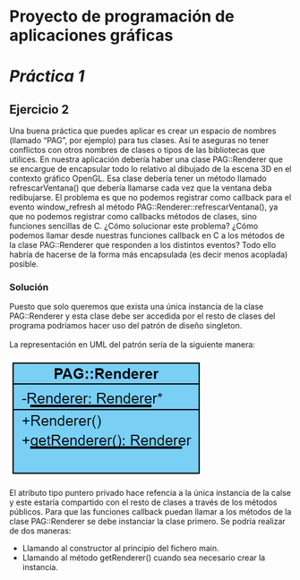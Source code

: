 # **Proyecto de programación de aplicaciones gráficas**

# *Práctica 1*

## Ejercicio 2
  Una buena práctica que puedes aplicar es crear un espacio de nombres (llamado
“PAG”, por ejemplo) para tus clases. Así te aseguras no tener conflictos con otros
nombres de clases o tipos de las bibliotecas que utilices.
  En nuestra aplicación debería haber una clase PAG::Renderer que se encargue de
encapsular todo lo relativo al dibujado de la escena 3D en el contexto gráfico OpenGL.
Esa clase debería tener un método llamado refrescarVentana() que debería llamarse
cada vez que la ventana deba redibujarse. El problema es que no podemos registrar
como callback para el evento window_refresh al método
PAG::Renderer::refrescarVentana(), ya que no podemos registrar como
callbacks métodos de clases, sino funciones sencillas de C.
¿Cómo solucionar este problema? ¿Cómo podemos llamar desde nuestras funciones
callback en C a los métodos de la clase PAG::Renderer que responden a los distintos
eventos? Todo ello habría de hacerse de la forma más encapsulada (es decir menos
acoplada) posible.

### Solución
  Puesto que solo queremos que exista una única instancia de la clase PAG::Renderer y esta
clase debe ser accedida por el resto de clases del programa podríamos hacer uso del patrón
de diseño singleton.
  <br></br>
  La representación en UML del patrón sería de la siguiente manera:
  <br></br>
  <img src=img\UMLSingleton.png>

  El atributo tipo puntero privado hace refencia a la única instancia de la calse y este estaría 
compartido con el resto de clases a través de  los métodos públicos. Para que las funciones callback 
puedan llamar a los métodos de la clase PAG::Renderer se debe instanciar la clase primero. Se podría 
realizar de dos maneras:
- Llamando al constructor al principio del fichero main.
- Llamando al método getRenderer() cuando sea necesario crear la instancia.

